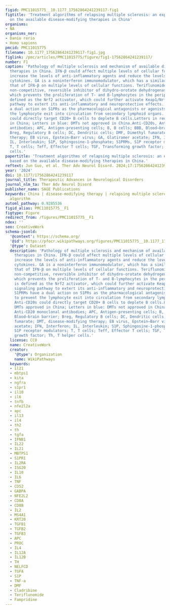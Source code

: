 ```yaml
---
figid: PMC11015775__10.1177_17562864241239117-fig1
figtitle: 'Treatment algorithms of relapsing multiple sclerosis: an exploration based
  on the available disease-modifying therapies in China'
organisms:
- NA
organisms_ner:
- Danio rerio
- Homo sapiens
pmcid: PMC11015775
filename: 10.1177_17562864241239117-fig1.jpg
figlink: /pmc/articles/PMC11015775/figure/fig1-17562864241239117/
number: F1
caption: 'Pathology of multiple sclerosis and mechanism of available disease-modifying
  therapies in China. IFN-β could affect multiple levels of cellular functions to
  increase the levels of anti-inflammatory agents and reduce the levels of pro-inflammatory
  cytokines. GA is a noninterferon immunomodulator, which has a similar effect as
  that of IFN-β on multiple levels of cellular functions. Teriflunomide is a selective,
  non-competitive, reversible inhibitor of dihydro-orotate dehydrogenase (DHODH),
  which prevents the proliferation of T- and B-lymphocytes in the periphery. DMF is
  defined as the Nrf2 activator, which could further activate Keap1/Nrf2/ARE signaling
  pathway to extert its anti-inflammatory and neuroprotective effects. S1PRMs have
  a dual action on S1PRs as the pharmacological antagonists or agonists to prevent
  the lymphocyte exit into circulation from secondary lymphoid organs. Anti-CD20s
  could directly target CD20+ B cells to deplete B cells.Letters in red: DMTs approved
  in China; Letters in blue: DMTs not approved in China.Anti-CD20s, Anti-CD20 monoclonal
  antibodies; APC, Antigen-presenting cells; B, B cells; BBB, Blood–brain barrier;
  Breg, Regulatory B cells; DC, Dendritic cells; DMF, Dimethyl fumarate; DMT, disease-modifying
  therapy; EB virus, Epstein–Barr virus; GA, Glatiramer acetate; IFN, Interferon;
  IL, Interleukin; S1P, Sphingosine-1-phosphate; S1PRMs, S1P receptor modulators;
  T, T cells; Teff, Effector T cells; TGF, Transforming growth factor; Th, T helper
  cells.'
papertitle: 'Treatment algorithms of relapsing multiple sclerosis: an exploration
  based on the available disease-modifying therapies in China.'
reftext: Jun Guo, et al. Ther Adv Neurol Disord. 2024;17:17562864241239117.
year: '2024'
doi: 10.1177/17562864241239117
journal_title: Therapeutic Advances in Neurological Disorders
journal_nlm_ta: Ther Adv Neurol Disord
publisher_name: SAGE Publications
keywords: China | disease-modifying therapy | relapsing multiple sclerosis | treatment
  algorithm
automl_pathway: 0.9285536
figid_alias: PMC11015775__F1
figtype: Figure
redirect_from: /figures/PMC11015775__F1
ndex: ''
seo: CreativeWork
schema-jsonld:
  '@context': https://schema.org/
  '@id': https://pfocr.wikipathways.org/figures/PMC11015775__10.1177_17562864241239117-fig1.html
  '@type': Dataset
  description: 'Pathology of multiple sclerosis and mechanism of available disease-modifying
    therapies in China. IFN-β could affect multiple levels of cellular functions to
    increase the levels of anti-inflammatory agents and reduce the levels of pro-inflammatory
    cytokines. GA is a noninterferon immunomodulator, which has a similar effect as
    that of IFN-β on multiple levels of cellular functions. Teriflunomide is a selective,
    non-competitive, reversible inhibitor of dihydro-orotate dehydrogenase (DHODH),
    which prevents the proliferation of T- and B-lymphocytes in the periphery. DMF
    is defined as the Nrf2 activator, which could further activate Keap1/Nrf2/ARE
    signaling pathway to extert its anti-inflammatory and neuroprotective effects.
    S1PRMs have a dual action on S1PRs as the pharmacological antagonists or agonists
    to prevent the lymphocyte exit into circulation from secondary lymphoid organs.
    Anti-CD20s could directly target CD20+ B cells to deplete B cells.Letters in red:
    DMTs approved in China; Letters in blue: DMTs not approved in China.Anti-CD20s,
    Anti-CD20 monoclonal antibodies; APC, Antigen-presenting cells; B, B cells; BBB,
    Blood–brain barrier; Breg, Regulatory B cells; DC, Dendritic cells; DMF, Dimethyl
    fumarate; DMT, disease-modifying therapy; EB virus, Epstein–Barr virus; GA, Glatiramer
    acetate; IFN, Interferon; IL, Interleukin; S1P, Sphingosine-1-phosphate; S1PRMs,
    S1P receptor modulators; T, T cells; Teff, Effector T cells; TGF, Transforming
    growth factor; Th, T helper cells.'
  license: CC0
  name: CreativeWork
  creator:
    '@type': Organization
    name: WikiPathways
  keywords:
  - il21
  - mbtps1
  - kita
  - ngfra
  - s1pr1
  - il10
  - il6
  - tnfb
  - nfe2l2a
  - apc
  - il13
  - il4
  - th2
  - th
  - tgfa
  - IFNB1
  - IL22
  - IL21
  - MBTPS1
  - S1PR1
  - IL2RA
  - ISG20
  - IL10
  - IL6
  - TNF
  - CD52
  - GABPA
  - NFE2L2
  - CD8A
  - CD8B
  - IL2
  - MS4A1
  - KRT20
  - TGFB1
  - TGFB2
  - TGFB3
  - APC
  - PROC
  - IL4
  - IL12A
  - IL12B
  - TH
  - NELFCD
  - TGFA
  - S1P
  - TNF-a
  - DMF
  - Cladribine
  - Teriflunomide
  - Fampridine
---
```

